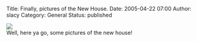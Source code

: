 Title: Finally, pictures of the New House.
Date: 2005-04-22 07:00
Author: slacy
Category: General
Status: published

[![](http://slacy.com/albums/album146/img_3835.thumb.jpg)](http://slacy.com/gallery/album146)  
Well, here ya go, some pictures of the new house!  
  

